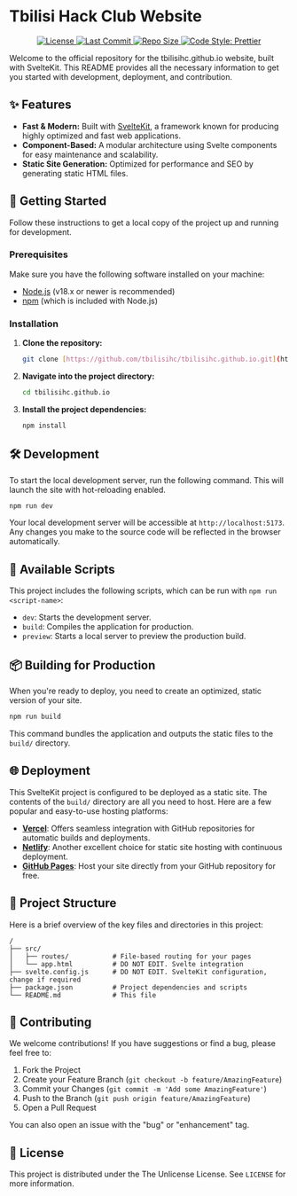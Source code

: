 # Tbilisi Hack Club Website

<p align="center">
  <a href="https://github.com/tbilisihc/tbilisihc.github.io/blob/main/LICENSE">
    <img src="https://img.shields.io/github/license/tbilisihc/tbilisihc.github.io" alt="License">
  </a>
  <a href="https://github.com/tbilisihc/tbilisihc.github.io/commits/main">
    <img src="https://img.shields.io/github/last-commit/tbilisihc/tbilisihc.github.io" alt="Last Commit">
  </a>
  <a href="https://github.com/tbilisihc/tbilisihc.github.io">
    <img src="https://img.shields.io/github/repo-size/tbilisihc/tbilisihc.github.io" alt="Repo Size">
  </a>
  <a href="https://prettier.io">
    <img src="https://img.shields.io/badge/code_style-prettier-ff69b4.svg" alt="Code Style: Prettier">
  </a>
</p>

Welcome to the official repository for the tbilisihc.github.io website, built with SvelteKit. This README provides all the necessary information to get you started with development, deployment, and contribution.

## ✨ Features

* **Fast & Modern:** Built with [SvelteKit](https://kit.svelte.dev/), a framework known for producing highly optimized and fast web applications.
* **Component-Based:** A modular architecture using Svelte components for easy maintenance and scalability.
* **Static Site Generation:** Optimized for performance and SEO by generating static HTML files.

## 🚀 Getting Started

Follow these instructions to get a local copy of the project up and running for development.

### Prerequisites

Make sure you have the following software installed on your machine:

* [Node.js](https://nodejs.org/) (v18.x or newer is recommended)
* [npm](https://www.npmjs.com/) (which is included with Node.js)

### Installation

1.  **Clone the repository:**
    ```bash
    git clone [https://github.com/tbilisihc/tbilisihc.github.io.git](https://github.com/tbilisihc/tbilisihc.github.io.git)
    ```

2.  **Navigate into the project directory:**
    ```bash
    cd tbilisihc.github.io
    ```

3.  **Install the project dependencies:**
    ```bash
    npm install
    ```

## 🛠️ Development

To start the local development server, run the following command. This will launch the site with hot-reloading enabled.

```bash
npm run dev
```

Your local development server will be accessible at `http://localhost:5173`. Any changes you make to the source code will be reflected in the browser automatically.

## 📜 Available Scripts

This project includes the following scripts, which can be run with `npm run <script-name>`:

* `dev`: Starts the development server.
* `build`: Compiles the application for production.
* `preview`: Starts a local server to preview the production build.

## 📦 Building for Production

When you're ready to deploy, you need to create an optimized, static version of your site.

```bash
npm run build
```

This command bundles the application and outputs the static files to the `build/` directory.

## 🌐 Deployment

This SvelteKit project is configured to be deployed as a static site. The contents of the `build/` directory are all you need to host. Here are a few popular and easy-to-use hosting platforms:

* [**Vercel**](https://vercel.com): Offers seamless integration with GitHub repositories for automatic builds and deployments.
* [**Netlify**](https://www.netlify.com): Another excellent choice for static site hosting with continuous deployment.
* [**GitHub Pages**](https://pages.github.com/): Host your site directly from your GitHub repository for free.

## 📁 Project Structure

Here is a brief overview of the key files and directories in this project:

```
/
├── src/
│   ├── routes/           # File-based routing for your pages
│   └── app.html          # DO NOT EDIT. Svelte integration
├── svelte.config.js      # DO NOT EDIT. SvelteKit configuration, change if required
├── package.json          # Project dependencies and scripts
└── README.md             # This file
```

## 🤝 Contributing

We welcome contributions! If you have suggestions or find a bug, please feel free to:

1.  Fork the Project
2.  Create your Feature Branch (`git checkout -b feature/AmazingFeature`)
3.  Commit your Changes (`git commit -m 'Add some AmazingFeature'`)
4.  Push to the Branch (`git push origin feature/AmazingFeature`)
5.  Open a Pull Request

You can also open an issue with the "bug" or "enhancement" tag.

## 📄 License

This project is distributed under the The Unlicense License. See `LICENSE` for more information.
